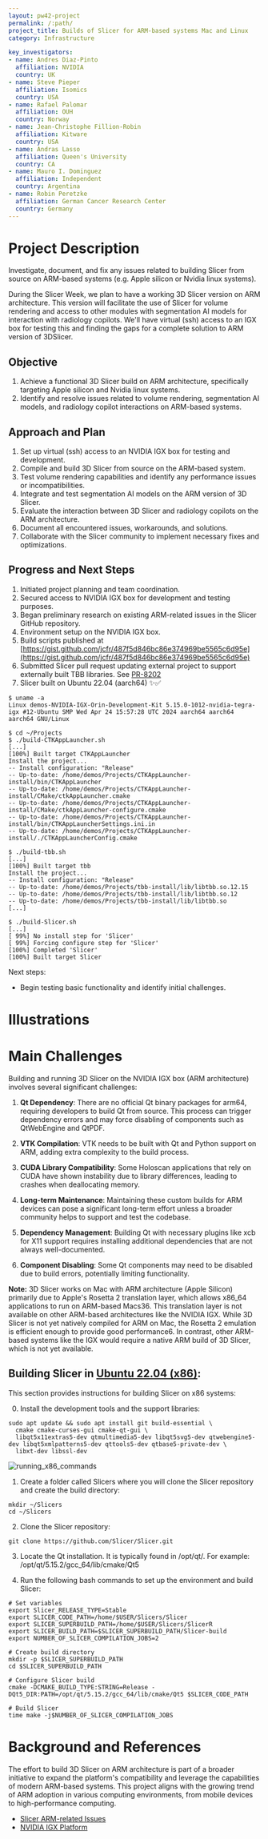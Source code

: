 ```yaml
---
layout: pw42-project
permalink: /:path/
project_title: Builds of Slicer for ARM-based systems Mac and Linux
category: Infrastructure

key_investigators:
- name: Andres Diaz-Pinto
  affiliation: NVIDIA
  country: UK
- name: Steve Pieper
  affiliation: Isomics
  country: USA
- name: Rafael Palomar
  affiliation: OUH
  country: Norway
- name: Jean-Christophe Fillion-Robin
  affiliation: Kitware
  country: USA
- name: Andras Lasso
  affiliation: Queen's University
  country: CA
- name: Mauro I. Dominguez
  affiliation: Independent
  country: Argentina  
- name: Robin Peretzke
  affiliation: German Cancer Research Center
  country: Germany  
---
```


# Project Description

Investigate, document, and fix any issues related to building Slicer from source on ARM-based systems (e.g. Apple silicon or Nvidia linux systems).

During the Slicer Week, we plan to have a working 3D Slicer version on ARM architecture. This version will facilitate the use of Slicer for volume rendering and access to other modules with segmentation AI models for interaction with radiology copilots. We'll have virtual (ssh) access to an IGX box for testing this and finding the gaps for a complete solution to ARM version of 3DSlicer.

## Objective

1. Achieve a functional 3D Slicer build on ARM architecture, specifically targeting Apple silicon and Nvidia linux systems.
2. Identify and resolve issues related to volume rendering, segmentation AI models, and radiology copilot interactions on ARM-based systems.

## Approach and Plan

1. Set up virtual (ssh) access to an NVIDIA IGX box for testing and development.
2. Compile and build 3D Slicer from source on the ARM-based system.
3. Test volume rendering capabilities and identify any performance issues or incompatibilities.
4. Integrate and test segmentation AI models on the ARM version of 3D Slicer.
5. Evaluate the interaction between 3D Slicer and radiology copilots on the ARM architecture.
6. Document all encountered issues, workarounds, and solutions.
7. Collaborate with the Slicer community to implement necessary fixes and optimizations.

## Progress and Next Steps

1. Initiated project planning and team coordination.
2. Secured access to NVIDIA IGX box for development and testing purposes.
3. Began preliminary research on existing ARM-related issues in the Slicer GitHub repository.
4. Environment setup on the NVIDIA IGX box.
5. Build scripts published at [https://gist.github.com/jcfr/487f5d846bc86e374969be5565c6d95e](https://gist.github.com/jcfr/487f5d846bc86e374969be5565c6d95e)
6. Submitted Slicer pull request updating external project to support externally built TBB libraries. See [PR-8202](https://github.com/Slicer/Slicer/pull/8202)
7. Slicer built on Ubuntu 22.04 (aarch64) ✨✅

```
$ uname -a
Linux demos-NVIDIA-IGX-Orin-Development-Kit 5.15.0-1012-nvidia-tegra-igx #12-Ubuntu SMP Wed Apr 24 15:57:28 UTC 2024 aarch64 aarch64 aarch64 GNU/Linux
```

```
$ cd ~/Projects
$ ./build-CTKAppLauncher.sh
[...]
[100%] Built target CTKAppLauncher
Install the project...
-- Install configuration: "Release"
-- Up-to-date: /home/demos/Projects/CTKAppLauncher-install/bin/CTKAppLauncher
-- Up-to-date: /home/demos/Projects/CTKAppLauncher-install/CMake/ctkAppLauncher.cmake
-- Up-to-date: /home/demos/Projects/CTKAppLauncher-install/CMake/ctkAppLauncher-configure.cmake
-- Up-to-date: /home/demos/Projects/CTKAppLauncher-install/bin/CTKAppLauncherSettings.ini.in
-- Up-to-date: /home/demos/Projects/CTKAppLauncher-install/./CTKAppLauncherConfig.cmake

$ ./build-tbb.sh
[...]
[100%] Built target tbb
Install the project...
-- Install configuration: "Release"
-- Up-to-date: /home/demos/Projects/tbb-install/lib/libtbb.so.12.15
-- Up-to-date: /home/demos/Projects/tbb-install/lib/libtbb.so.12
-- Up-to-date: /home/demos/Projects/tbb-install/lib/libtbb.so
[...]

$ ./build-Slicer.sh
[...]
[ 99%] No install step for 'Slicer'
[ 99%] Forcing configure step for 'Slicer'
[100%] Completed 'Slicer'
[100%] Built target Slicer
```

Next steps:
- Begin testing basic functionality and identify initial challenges.

# Illustrations

<!-- Add pictures and links to videos that demonstrate what has been accomplished. -->

# Main Challenges

Building and running 3D Slicer on the NVIDIA IGX box (ARM architecture) involves several significant challenges:

1. **Qt Dependency**: There are no official Qt binary packages for arm64, requiring developers to build Qt from source. This process can trigger dependency errors and may force disabling of components such as QtWebEngine and QtPDF.

2. **VTK Compilation**: VTK needs to be built with Qt and Python support on ARM, adding extra complexity to the build process.

3. **CUDA Library Compatibility**: Some Holoscan applications that rely on CUDA have shown instability due to library differences, leading to crashes when deallocating memory.

4. **Long-term Maintenance**: Maintaining these custom builds for ARM devices can pose a significant long-term effort unless a broader community helps to support and test the codebase.

5. **Dependency Management**: Building Qt with necessary plugins like xcb for X11 support requires installing additional dependencies that are not always well-documented.

6. **Component Disabling**: Some Qt components may need to be disabled due to build errors, potentially limiting functionality.

**Note:** 3D Slicer works on Mac with ARM architecture (Apple Silicon) primarily due to Apple's Rosetta 2 translation layer, which allows x86_64 applications to run on ARM-based Macs36. This translation layer is not available on other ARM-based architectures like the NVIDIA IGX. While 3D Slicer is not yet natively compiled for ARM on Mac, the Rosetta 2 emulation is efficient enough to provide good performance6. In contrast, other ARM-based systems like the IGX would require a native ARM build of 3D Slicer, which is not yet available.

## Building Slicer in [Ubuntu 22.04 (x86)](https://slicer.readthedocs.io/en/latest/developer_guide/build_instructions/linux.html#ubuntu-22-04-jammy-jellyfish):

This section provides instructions for building Slicer on x86 systems:

0. Install the development tools and the support libraries:

```console
sudo apt update && sudo apt install git build-essential \
  cmake cmake-curses-gui cmake-qt-gui \
  libqt5x11extras5-dev qtmultimedia5-dev libqt5svg5-dev qtwebengine5-dev libqt5xmlpatterns5-dev qttools5-dev qtbase5-private-dev \
  libxt-dev libssl-dev
```
![running_x86_commands](https://github.com/user-attachments/assets/ecc6630f-5c72-432a-bdd2-02d66d151b73)



1. Create a folder called Slicers where you will clone the Slicer repository and create the build directory:
 
```console
mkdir ~/Slicers
cd ~/Slicers
```

2. Clone the Slicer repository:

```console
git clone https://github.com/Slicer/Slicer.git
```
3. Locate the Qt installation. It is typically found in /opt/qt/. For example: /opt/qt/5.15.2/gcc_64/lib/cmake/Qt5

4. Run the following bash commands to set up the environment and build Slicer:

```console
# Set variables
export Slicer_RELEASE_TYPE=Stable
export SLICER_CODE_PATH=/home/$USER/Slicers/Slicer
export SLICER_SUPERBUILD_PATH=/home/$USER/Slicers/SlicerR
export SLICER_BUILD_PATH=$SLICER_SUPERBUILD_PATH/Slicer-build
export NUMBER_OF_SLICER_COMPILATION_JOBS=2

# Create build directory
mkdir -p $SLICER_SUPERBUILD_PATH
cd $SLICER_SUPERBUILD_PATH

# Configure Slicer build
cmake -DCMAKE_BUILD_TYPE:STRING=Release -DQt5_DIR:PATH=/opt/qt/5.15.2/gcc_64/lib/cmake/Qt5 $SLICER_CODE_PATH

# Build Slicer
time make -j$NUMBER_OF_SLICER_COMPILATION_JOBS
```

# Background and References

The effort to build 3D Slicer on ARM architecture is part of a broader initiative to expand the platform's compatibility and leverage the capabilities of modern ARM-based systems. This project aligns with the growing trend of ARM adoption in various computing environments, from mobile devices to high-performance computing.

<!-- If you developed any software, include link to the source code repository. If possible, also add links to sample data, and to any relevant publications. -->

- [Slicer ARM-related Issues](https://github.com/Slicer/Slicer/issues?q=is%3Aissue+is%3Aopen+arm)
- [NVIDIA IGX Platform](https://www.nvidia.com/en-gb/edge-computing/products/igx/)
